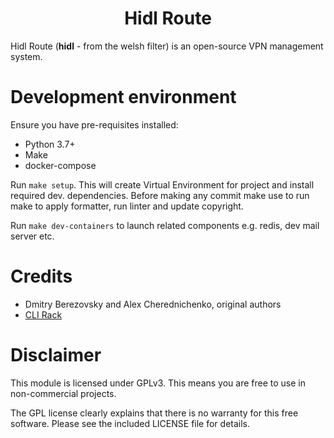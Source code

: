 <h1 align="center">Hidl Route</h1>

Hidl Route (**hidl** - from the welsh filter) is an open-source VPN management system.

# Development environment

Ensure you have pre-requisites installed:

* Python 3.7+
* Make
* docker-compose

Run `make setup`. This will create Virtual Environment for project and install required dev. dependencies. Before making
any commit make use to run make to apply formatter, run linter and update copyright.

Run `make dev-containers` to launch related components e.g. redis, dev mail server etc.

# Credits

* Dmitry Berezovsky and Alex Cherednichenko, original authors
* [CLI Rack](https://github.com/corvis/cli-rack)

# Disclaimer

This module is licensed under GPLv3. This means you are free to use in non-commercial projects.

The GPL license clearly explains that there is no warranty for this free software. Please see the included LICENSE file
for details.
